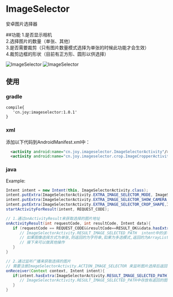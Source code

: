 # ImageSelector
安卓图片选择器


##功能
1.是否显示相机<br>
2.选择图片的数量（单张、其他）<br>
3.是否需要裁剪（只有图片数量模式选择为单张的时候此功能才会生效）<br>
4.裁剪边框的形状（目前有正方形、圆形以供选择）<br>


![ImageSelector](https://github.com/Joy-Whale/ImageSelector/raw/master/sample/assets/001.gif)
![ImageSelector](https://github.com/Joy-Whale/ImageSelector/raw/master/sample/assets/002.gif)


## 使用

### gradle
  ~~~xml
  compile{
     'cn.joy:imageselector:1.0.1'
  }
  ~~~

### xml
  添加以下代码到AndroidManifest.xml中：
  ~~~xml
    <activity android:name="cn.joy.imageselector.ImageSelectorActivity"/><br>
    <activity android:name="cn.joy.imageselector.crop.ImageCropperActivity"/>
  ~~~


### java
  Example:

  ~~~java
  Intent intent = new Intent(this, ImageSelectorActivity.class);
  intent.putExtra(ImageSelectorActivity.EXTRA_IMAGE_SELECTOR_MODE, ImageSelectorActivity.IMAGE_SELECTOR_MODE_SINGLE_CROP);
  intent.putExtra(ImageSelectorActivity.EXTRA_IMAGE_SELECTOR_SHOW_CAMERA, true);
  intent.putExtra(ImageSelectorActivity.EXTRA_IMAGE_SELECTOR_CROP_SHAPE,ImageSelectorActivityIMAGE_SELECTOR_CROP_SHAPE_CIRCL;
  startActivityForResult(intent, REQUEST_CODE);

  // 1.通过onActivityResult来获取选择的图片地址
  onActivityResult(int requestCode, int resultCode, Intent data){
     if (requestCode == REQUEST_CODE&&resultCode==RESULT_OK&&data.hasExtra(ImageSelectorActivity.RESULT_IMAGE_SELECTED_PATH){
        // ImageSelectorActivity.RESULT_IMAGE_SELECTED_PATH  intent中的该字段返回的为获取的图片地址
        // 如果图像选择方式为单张,则返回的为字符串,如果为多选模式,返回的为ArrayList<String>
        // 接下来可以做其他操作
     }
  }

  // 2.通过监听广播来获取选择的图片
  // 需要注册ImageSelectorActivity.ACTION_IMAGE_SELECTOR 来监听图片选择后返回的广播,
  onReceiver(Context context, Intent intent){
     if(intent.hasExtra(ImageSelectorActivity.RESULT_IMAGE_SELECTED_PATH)){
        // ImageSelectorActivity.RESULT_IMAGE_SELECTED_PATH中存放有返回的图片地址,用法同onActivityResult()
     }
  }
  ~~~
